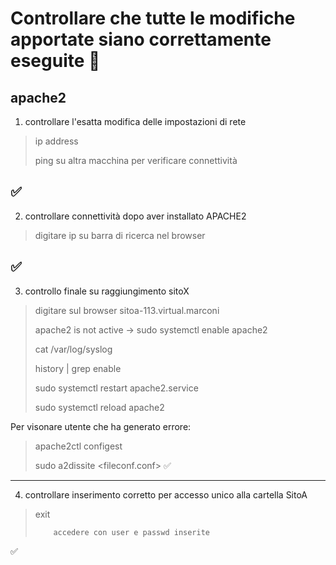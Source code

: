 # Controllare che tutte le modifiche apportate siano correttamente eseguite :rocket:
## apache2

1. controllare l'esatta modifica delle impostazioni di rete
>ip address
>
>ping su altra macchina per verificare connettività
>
:white_check_mark: <br>
--------------------------------------------------------------

2. controllare connettività dopo aver installato APACHE2
>digitare ip su barra di ricerca nel browser
>
:white_check_mark: <br>
--------------------------------------------------------------

3. controllo finale su raggiungimento sitoX
>digitare sul browser sitoa-113.virtual.marconi
>
>apache2 is not active -> sudo systemctl enable apache2
>
>cat /var/log/syslog
>
>history | grep enable
>
>sudo systemctl restart apache2.service
>
>sudo systemctl reload apache2
>

Per visonare utente che ha generato errore:

>apache2ctl configest
>
>sudo a2dissite <fileconf.conf>
:white_check_mark: <br>
--------------------------------------------------------------

4. controllare inserimento corretto per accesso unico alla cartella SitoA
>exit
>
>         accedere con user e passwd inserite
>
:white_check_mark: <br>
